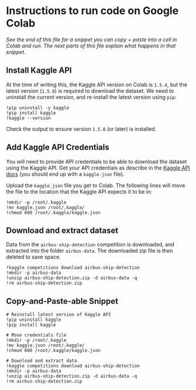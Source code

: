 # Instructions to run code on Google Colab

*See the end of this file for a snippet you can copy + paste into a cell in Colab and run.
The next parts of this file explain what happens in that snippet.*

## Install Kaggle API
At the time of writing this, the Kaggle API version on Colab is `1.5.4`, but the latest version (`1.5.6`) is required to download the dataset.
We need to uninstall the current version, and re-install the latest version using `pip`:

```
!pip uninstall -y kaggle
!pip install kaggle
!kaggle --version
```

Check the output to ensure version `1.5.6` (or later) is installed.

## Add Kaggle API Credentials
You will need to provide API credentials to be able to download the dataset using the Kaggle API.
Get your API credentials as describe in the [Kaggle API docs](https://github.com/Kaggle/kaggle-api#api-credentials) (you should end up with a `kaggle.json` file).

Upload the `kaggle.json` file you get to Colab. The following lines will move the file to the location that the Kaggle API expects it to be in:

```
!mkdir -p /root/.kaggle
!mv kaggle.json /root/.kaggle/
!chmod 600 /root/.kaggle/kaggle.json
```

## Download and extract dataset

Data from the `airbus-ship-detection` competition is downloaded, and extracted into the folder `airbus-data`.
The downloaded zip file is then deleted to save space.

```
!kaggle competitions download airbus-ship-detection
!mkdir -p airbus-data
!unzip airbus-ship-detection.zip -d airbus-data -q
!rm airbus-ship-detection.zip
```


## Copy-and-Paste-able Snippet
```
# Reinstall latest version of Kaggle API
!pip uninstall kaggle
!pip install kaggle

# Move credentials file
!mkdir -p /root/.kaggle
!mv kaggle.json /root/.kaggle/
!chmod 600 /root/.kaggle/kaggle.json

# Download and extract data
!kaggle competitions download airbus-ship-detection
!mkdir -p airbus-data
!unzip airbus-ship-detection.zip -d airbus-data -q
!rm airbus-ship-detection.zip
```
